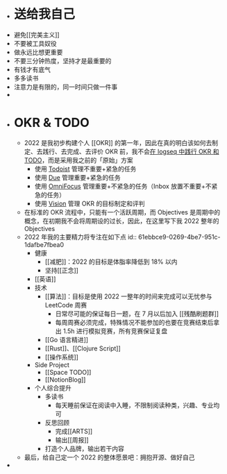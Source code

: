 - # 送给我自己
- 避免[[完美主义]]
- 不要被工具奴役
- 做永远比想更重要
- 不要三分钟热度，坚持才是最重要的
- 有钱才有底气
- 多多读书
- 注意力是有限的，同一时间只做一件事
-
- # OKR & TODO
	- 2022 是我初步构建个人 [[OKR]] 的第一年，因此在真的明白该如何去制定、去践行、去完成、去评价 OKR 前，我不会[在 logseq 中践行 OKR 和 TODO](https://www.bmpi.dev/self/okr-gtd-note-logseq/)，而是采用我之前的「原始」方案
		- 使用 [Todoist](https://todoist.com/) 管理不重要+紧急的任务
		- 使用 [Due](https://www.dueapp.com/) 管理重要+紧急的任务
		- 使用 [OmniFocus](https://www.omnigroup.com/omnifocus/) 管理重要+不紧急的任务（Inbox 放置不重要+不紧急的任务）
		- 使用 [Vision](https://okr.vision/) 管理 OKR 的目标制定和评判
	- 在标准的 OKR 流程中，只能有一个活跃周期，而 Objectives 是周期中的概念，在初期我不会将周期设的过长，因此，在这里写下我 2022 整年的 Objectives
	- 2022 年我的主要精力将专注在如下点
	  id:: 61ebbce9-0269-4be7-951c-1dafbe7fbea0
		- 健康
			- [[减肥]]：2022 的目标是体脂率降低到 18% 以内
			- 坚持[[正念]]
		- [[英语]]
		- 技术
			- [[算法]]：目标是使用 2022 一整年的时间来完成可以无忧参与 LeetCode 周赛
				- 日常尽可能的保证每日一题，在 7 月以后加入 [[残酷刷题群]]
				- 每周周赛必须完成，特殊情况不能参加的也要在竞赛结束后拿出 1.5h 进行模拟竞赛，所有竞赛保证复盘
			- [[Go 语言精进]]
			- [[Rust]]、[[Clojure Script]]
			- [[操作系统]]
		- Side Project
			- [[Space TODO]]
			- [[NotionBlog]]
		- 个人综合提升
			- 多读书
				- 每天睡前保证在阅读中入睡，不限制阅读种类，兴趣、专业均可
			- 反思回顾
				- 完成[[ARTS]]
				- 输出[[周报]]
			- 打造个人品牌，输出若干内容
	- 最后，给自己定一个 2022 的整体愿景吧：拥抱开源、做好自己
-